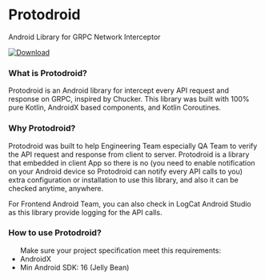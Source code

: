 # Protodroid

Android Library for GRPC Network Interceptor


[ ![Download](https://api.bintray.com/packages/lukasdylan/Protodroid/protodroid/images/download.svg) ](https://bintray.com/lukasdylan/Protodroid/protodroid/_latestVersion)

<h3>What is Protodroid?</h3>

Protodroid is an Android library for intercept every API request and response on GRPC, inspired by Chucker. This library was built with 100% pure Kotlin, AndroidX based components, and Kotlin Coroutines. 

<h3>Why Protodroid?</h3>

Protodroid was built to help Engineering Team especially QA Team to verify the API request and response from client to server. Protodroid is a library that embedded in client App so there is no (you need to enable notification on your Android device so Protodroid can notify every API calls to you) extra configuration or installation to use this library, and also it can be checked anytime, anywhere.

For Frontend Android Team, you can also check in LogCat Android Studio as this library provide logging for the API calls. 

<h3>How to use Protodroid?</h3>

<ul>Make sure your project specification meet this requirements:
<li>AndroidX</li>
<li>Min Android SDK: 16 (Jelly Bean)</li>
</ul>
